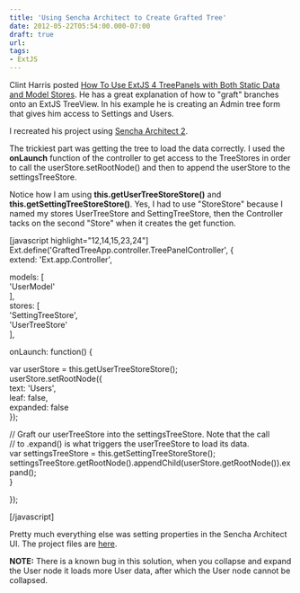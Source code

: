 ```yaml
---
title: 'Using Sencha Architect to Create Grafted Tree'
date: 2012-05-22T05:54:00.000-07:00
draft: true
url: 
tags: 
- ExtJS
---
```


Clint Harris posted [How To Use ExtJS 4 TreePanels with Both Static Data and Model Stores](http://www.clintharris.net/2011/how-to-use-extjs-4-treepanels-with-both-static-data-and-model-stores/ "How To Use ExtJS 4 TreePanels with Both
      Static Data and Model Stores"). He has a great explanation of how to "graft" branches onto an ExtJS TreeView. In his example he is creating an Admin tree form that gives him access to Settings and Users.  
  
I recreated his project using [Sencha Architect 2](http://www.sencha.com/products/architect/ "Sencha Architect 2").  
  
The trickiest part was getting the tree to load the data correctly. I used the **onLaunch** function of the controller to get access to the TreeStores in order to call the userStore.setRootNode() and then to append the userStore to the settingsTreeStore.  
  
Notice how I am using **this.getUserTreeStoreStore()** and **this.getSettingTreeStoreStore()**. Yes, I had to use "StoreStore" because I named my stores UserTreeStore and SettingTreeStore, then the Controller tacks on the second "Store" when it creates the get function.  
  
\[javascript highlight="12,14,15,23,24"\]  
Ext.define('GraftedTreeApp.controller.TreePanelController', {  
extend: 'Ext.app.Controller',  
  
models: \[  
'UserModel'  
\],  
stores: \[  
'SettingTreeStore',  
'UserTreeStore'  
\],  
  
onLaunch: function() {  
  
var userStore = this.getUserTreeStoreStore();  
userStore.setRootNode({  
text: 'Users',  
leaf: false,  
expanded: false  
});  
  
// Graft our userTreeStore into the settingsTreeStore. Note that the call  
// to .expand() is what triggers the userTreeStore to load its data.  
var settingsTreeStore = this.getSettingTreeStoreStore();  
settingsTreeStore.getRootNode().appendChild(userStore.getRootNode()).expand();  
}  
  
});  
  
\[/javascript\]  
  
Pretty much everything else was setting properties in the Sencha Architect UI. The project files are [here](http://techshorts.ddpruitt.net/wp-content/uploads/2012/05/graftedTree.zip).  
  
**NOTE:** There is a known bug in this solution, when you collapse and expand the User node it loads more User data, after which the User node cannot be collapsed.